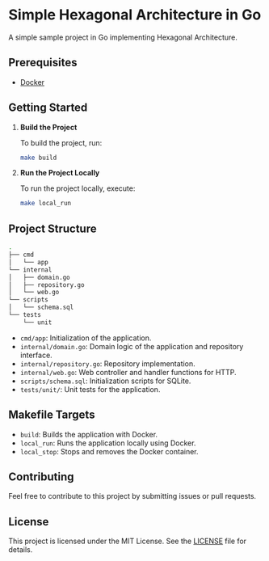 # Simple Hexagonal Architecture in Go

A simple sample project in Go implementing Hexagonal Architecture.

## Prerequisites

- [Docker](https://www.docker.com/)

## Getting Started

1. **Build the Project**

   To build the project, run:

   ```bash
   make build
   ```

2. **Run the Project Locally**

   To run the project locally, execute:

   ```bash
   make local_run
   ```

## Project Structure

```bash
.
├── cmd
│   └── app
└── internal
│   ├── domain.go
│   ├── repository.go
│   └── web.go
└── scripts
│   └── schema.sql
└── tests
    └── unit
```

- `cmd/app`: Initialization of the application.
- `internal/domain.go`: Domain logic of the application and repository interface.
- `internal/repository.go`: Repository implementation.
- `internal/web.go`: Web controller and handler functions for HTTP.
- `scripts/schema.sql`: Initialization scripts for SQLite.
- `tests/unit/`: Unit tests for the application.

## Makefile Targets

- `build`: Builds the application with Docker.
- `local_run`: Runs the application locally using Docker.
- `local_stop`: Stops and removes the Docker container.

## Contributing

Feel free to contribute to this project by submitting issues or pull requests. 

## License

This project is licensed under the MIT License. See the [LICENSE](LICENSE) file for details.